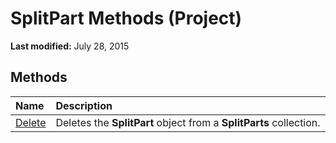 
# SplitPart Methods (Project)

 **Last modified:** July 28, 2015


## Methods



|**Name**|**Description**|
|:-----|:-----|
| [Delete](6d09354b-3cda-fe22-0e6f-157f509ce026.md)|Deletes the  **SplitPart** object from a **SplitParts** collection.|
